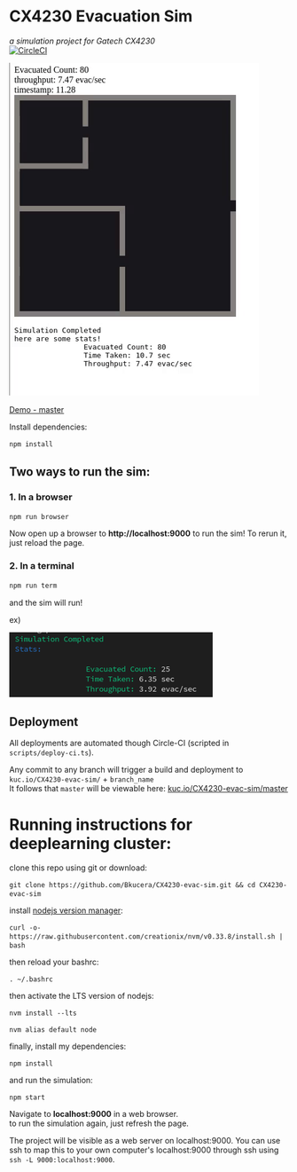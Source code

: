 # CX4230 Evacuation Sim
*a simulation project for Gatech CX4230*  
[![CircleCI](https://circleci.com/gh/Bkucera/CX4230-evac-sim.svg?style=svg)](https://circleci.com/gh/Bkucera/CX4230-evac-sim)

![npm run browser](npmbrowser.gif)

[Demo - master](https://kuc.io/CX4230-evac-sim/master)

Install dependencies:

```bash
npm install
```

## Two ways to run the sim:

### 1. In a browser

```bash
npm run browser
```
Now open up a browser to **http://localhost:9000** to run the sim!
To rerun it, just reload the page.

### 2. In a terminal
```bash
npm run term
```
and the sim will run!

ex)

![npm run term](npmterm.png)

## Deployment

All deployments are automated though Circle-CI (scripted in `scripts/deploy-ci.ts`).

Any commit to any branch will trigger a build and deployment to `kuc.io/CX4230-evac-sim/` + `branch_name`  
It follows that `master` will be viewable here: [kuc.io/CX4230-evac-sim/master](https://kuc.io/CX4230-evac-sim/issue-6/)
# Running instructions for deeplearning cluster:

clone this repo using git or download:
```
git clone https://github.com/Bkucera/CX4230-evac-sim.git && cd CX4230-evac-sim
```

install [nodejs version manager](https://github.com/creationix/nvm):
```
curl -o- https://raw.githubusercontent.com/creationix/nvm/v0.33.8/install.sh | bash
```

then reload your bashrc:
```
. ~/.bashrc
```

then activate the LTS version of nodejs:
```
nvm install --lts
```
```
nvm alias default node
```

finally, install my dependencies:
```
npm install
```
and run the simulation:
```
npm start
```
Navigate to **localhost:9000** in a web browser.  
to run the simulation again, just refresh the page.

The project will be visible as a web server on localhost:9000. You can use ssh to map this to your own computer's localhost:9000 through ssh using `ssh -L 9000:localhost:9000`.





